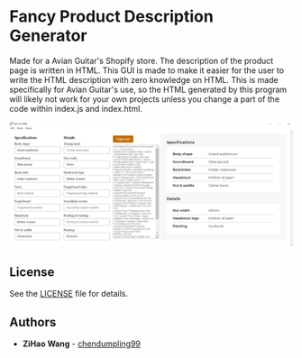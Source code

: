 # Fancy Product Description Generator
Made for a Avian Guitar's Shopify store. The description of the product page is written in HTML. This GUI is made to make it easier for the user to write the HTML description with zero knowledge on HTML. This is made specifically for Avian Guitar's use, so the HTML generated by this program will likely not work for your own projects unless you change a part of the code within index.js and index.html.

![example.png](https://github.com/chendumpling/DescGenerator/blob/master/example.png)

## License

See the [LICENSE](https://github.com/chendumpling/DescGenerator/blob/master/LICENSE) file for details.

## Authors

  - **ZiHao Wang** -
    [chendumpling99](https://github.com/chendumpling)
